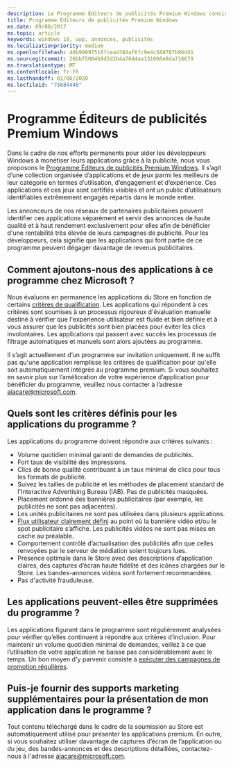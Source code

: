 ```yaml
---
description: Le Programme Éditeurs de publicités Premium Windows consiste en une collection organisée d'applications compatibles avec la publicité. Il s'associe à des réseaux publicitaires pouvant cibler des publicités de haute qualité et à haut rendement. Les applications de ce programme sont les meilleures de leur catégorie en termes d’utilisation, d’engagement et d’expérience.
title: Programme Éditeurs de publicités Premium Windows
ms.date: 09/08/2017
ms.topic: article
keywords: windows 10, uwp, annonces, publicités
ms.localizationpriority: medium
ms.openlocfilehash: 4db99097516fcead384af6fc9e4c588707b96d41
ms.sourcegitcommit: 26bb75084b9d2d2b4a76d4aa131066e8da716679
ms.translationtype: MT
ms.contentlocale: fr-FR
ms.lasthandoff: 01/06/2020
ms.locfileid: "75684440"
---
```

# <a name="windows-premium-ads-publishers-program"></a>Programme Éditeurs de publicités Premium Windows

Dans le cadre de nos efforts permanents pour aider les développeurs Windows à monétiser leurs applications grâce à la publicité, nous vous proposons le [Programme Éditeurs de publicités Premium Windows](https://www.windowspremiumapps.com). Il s’agit d’une collection organisée d’applications et de jeux parmi les meilleurs de leur catégorie en termes d’utilisation, d’engagement et d’expérience. Ces applications et ces jeux sont certifiés visibles et ont un public d’utilisateurs identifiables extrêmement engagés répartis dans le monde entier.

Les annonceurs de nos réseaux de partenaires publicitaires peuvent identifier ces applications séparément et servir des annonces de haute qualité et à haut rendement exclusivement pour elles afin de bénéficier d'une rentabilité très élevée de leurs campagnes de publicité. Pour les développeurs, cela signifie que les applications qui font partie de ce programme peuvent dégager davantage de revenus publicitaires.

## <a name="how-does-microsoft-add-apps-to-this-program"></a>Comment ajoutons-nous des applications à ce programme chez Microsoft ? 

Nous évaluons en permanence les applications du Store en fonction de certains [critères de qualification](#what-are-the-criteria-for-apps-in-the-program). Les applications qui répondent à ces critères sont soumises à un processus rigoureux d'évaluation manuelle destiné à vérifier que l'expérience utilisateur est fluide et bien définie et à vous assurer que les publicités sont bien placées pour éviter les clics involontaires. Les applications qui passent avec succès les processus de filtrage automatiques et manuels sont alors ajoutées au programme.

Il s’agit actuellement d’un programme sur invitation uniquement. Il ne suffit pas qu'une application remplisse les critères de qualification pour qu'elle soit automatiquement intégrée au programme premium. Si vous souhaitez en savoir plus sur l’amélioration de votre expérience d’application pour bénéficier du programme, veuillez nous contacter à l’adresse aiacare@microsoft.com.

## <a name="what-are-the-criteria-for-apps-in-the-program"></a>Quels sont les critères définis pour les applications du programme ?

Les applications du programme doivent répondre aux critères suivants :

* Volume quotidien minimal garanti de demandes de publicités. 
* Fort taux de visibilité des impressions. 
* Clics de bonne qualité contribuant à un taux minimal de clics pour tous les formats de publicité. 
* Suivez les tailles de publicité et les méthodes de placement standard de l'Interactive Advertising Bureau (IAB). Pas de publicités masquées.
* Placement ordonné des bannières publicitaires (par exemple, les publicités ne sont pas adjacentes).
* Les unités publicitaires ne sont pas utilisées dans plusieurs applications.
* [Flux utilisateur clairement défini](https://blogs.windows.com/buildingapps/2017/08/31/best-practices-using-video-ads-windows-apps/) au point où la bannière vidéo et/ou le spot publicitaire s’affiche. Les publicités vidéos ne sont pas mises en cache au préalable. 
* Comportement contrôlé d’actualisation des publicités afin que celles renvoyées par le serveur de médiation soient toujours lues.
* Présence optimale dans le Store avec des descriptions d’application claires, des captures d’écran haute fidélité et des icônes chargées sur le Store. Les bandes-annonces vidéos sont fortement recommandées.
* Pas d'activité frauduleuse.

## <a name="can-apps-get-removed-from-the-program"></a>Les applications peuvent-elles être supprimées du programme ?

Les applications figurant dans le programme sont régulièrement analysées pour vérifier qu’elles continuent à répondre aux critères d’inclusion. Pour maintenir un volume quotidien minimal de demandes, veillez à ce que l’utilisation de votre application ne baisse pas considérablement avec le temps. Un bon moyen d'y parvenir consiste à [exécuter des campagnes de promotion régulières](https://developer.microsoft.com/store/promote-your-apps).

## <a name="can-i-provide-additional-marketing-material-to-showcase-my-app-in-the-program"></a>Puis-je fournir des supports marketing supplémentaires pour la présentation de mon application dans le programme ? 

Tout contenu téléchargé dans le cadre de la soumission au Store est automatiquement utilisé pour présenter les applications premium. En outre, si vous souhaitez utiliser davantage de captures d’écran de l’application ou du jeu, des bandes-annonces et des descriptions détaillées, contactez-nous à l'adresse aiacare@microsoft.com.
